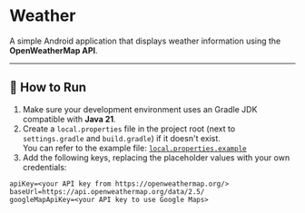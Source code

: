 # Weather

A simple Android application that displays weather information using the **OpenWeatherMap API**.

---

## 🚀 How to Run

1. Make sure your development environment uses an Gradle JDK compatible with **Java 21**.
2. Create a `local.properties` file in the project root (next to `settings.gradle` and `build.gradle`) if it doesn't exist.  
   You can refer to the example file: [`local.properties.example`](local.properties.example)
3. Add the following keys, replacing the placeholder values with your own credentials:

```properties
apiKey=<your API key from https://openweathermap.org/>
baseUrl=https://api.openweathermap.org/data/2.5/
googleMapApiKey=<your API key to use Google Maps>
```
